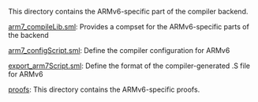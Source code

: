 This directory contains the ARMv6-specific part of the compiler backend.

[arm7_compileLib.sml](arm7_compileLib.sml):
Provides a compset for the ARMv6-specific parts of the backend

[arm7_configScript.sml](arm7_configScript.sml):
Define the compiler configuration for ARMv6

[export_arm7Script.sml](export_arm7Script.sml):
Define the format of the compiler-generated .S file for ARMv6

[proofs](proofs):
This directory contains the ARMv6-specific proofs.
